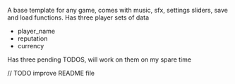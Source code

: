 A base template for any game, comes with music, sfx, settings sliders, save and load functions.
Has three player sets of data
- player_name
- reputation
- currency

Has three pending TODOS, will work on them on my spare time

// TODO improve README file
